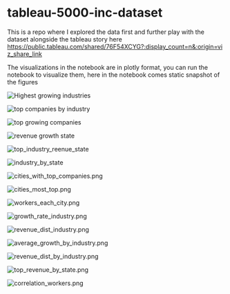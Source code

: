 # tableau-5000-inc-dataset
This is a repo where I explored the data first and further play with the dataset alongside the tableau story here https://public.tableau.com/shared/76F54XCYG?:display_count=n&:origin=viz_share_link 

The visualizations in the notebook are in plotly format, you can run the notebook to visualize them, here in the notebook comes static snapshot of the figures

![Highest growing industries](./highest-growing-industries.png)

![top companies by industry](./top_companies_by_industry.png)

![top growing companies](./top_growing_companies.png)

![revenue growth state](./revenue_growth_state.png)

![top_industry_reenue_state](./top_industry_reenue_state.png)

![industry_by_state](./industry_by_state.png)

![cities_with_top_companies.png](./cities_with_top_companies.png)

![cities_most_top.png](./cities_most_top.png)

![workers_each_city.png](./workers_each_city.png)

![growth_rate_industry.png](./growth_rate_industry.png)

![revenue_dist_industry.png](./revenue_dist_industry.png)

![average_growth_by_industry.png](./average_growth_by_industry.png)

![revenue_dist_by_industry.png](./revenue_dist_by_industry.png)

![top_revenue_by_state.png](./top_revenue_by_state.png)

![correlation_workers.png](./correlation_workers.png)